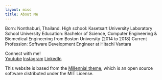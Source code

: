 ```yaml
---
layout: misc
title: About Me
---
```

Born: Nonthaburi, Thailand. 
High school: Kasetsart University Laboratory School
University Education: Bachelor of Science, Computer Engineering & Biomedical Engineering from Boston University (2014 to 2018)
Current Profession: Software Development Engineer at Hitachi Vantara 

Connect with me!  
[Youtube](https://www.youtube.com/channel/UCVx7MO0W8o9ZmsivUuFKC0A)
[Instagram](https://www.instagram.com/pearysphoto/)
[LinkedIn](https://www.linkedin.com/in/napassornlerdsudwichai/)  
 

This website is based from the [Millennial theme](https://lenpaul.github.io/Millennial/), which is an open source software distributed under the MIT License.
